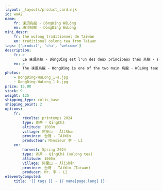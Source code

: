 ```yaml
---
layout: _layouts/product_card.njk
id: wuA2
name:
    fr: 凍頂烏龍 - DòngDǐng WūLóng
    en: 凍頂烏龍 - DòngDǐng WūLóng
mini_descr:
    fr: thé wulong traditionnel de Taïwan
    en: traditional oolong tea from Taiwan
tags: ['produit', 'cha', 'welcome']
description: 
    fr: >
        Le 凍頂烏龍 - DòngDǐng est l'un des deux principaux thés 烏龍 - WūLóng taïwanais. Monsieur 李 - Lǐ le cultive dans la montagne 阿里山 - ĀLǐShān et le produit selon des méthodes traditionnelles. Ce thé nous transporte dans les souvenirs des salons de thé de 臺灣 - Táiwān dans les années 80'. La famille de Monsieur 李 - Lǐ cultive le thé depuis trois générations. Je le connais depuis dix ans, et il a toujours fidèlement conservé son sérieux et sa sincérité dans la fabrication de ses thés.
    en: >
        The 凍頂烏龍 - DòngDǐng is one of the two main 烏龍 - WūLóng teas of Taiwan. Mr. 李 - Lǐ grows it in the 阿里山 - ĀLǐShān mountain and produces it using traditional methods. This tea transports us back to the tea houses of 臺灣 - Táiwān in the 1980s. Mr. 李 - Lǐ's family has been cultivating tea for three generations. I have known him for ten years, and he has always faithfully maintained his dedication and sincerity in crafting his teas.
photos:
    - DongDing-WuLong_1-a.jpg
    - DongDing-WuLong_1-b.jpg
price: 15.00
stock: 9
weight: 125
shipping_type: colis_base
shipping_point: 2
options:
    fr:
        récolte: printemps 2024
        type: 青茶 - QīngChá
        altitude: 1000m
        village: 阿里山 - ĀlǐShān
        province: 台灣 - TáiWān
        producteur: Monsieur 李 - Lǐ
    en:
        harvest: Spring 2024
        type: 青茶 - QīngChá (oolong tea)
        altitude: 1000m
        village: 阿里山 - ĀlǐShān
        province: 台灣 - TáiWān (Taiwan)
        producer: Mr. 李 - Lǐ
eleventyComputed:
    title: '{{ tags }} - {{ name[page.lang] }}'
---
```

